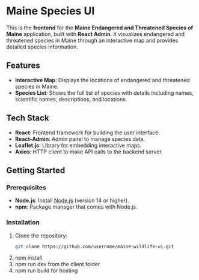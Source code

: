 # Maine Species UI

This is the **frontend** for the **Maine Endangered and Threatened Species of Maine** application, built with **React Admin**. It visualizes endangered and threatened species in Maine through an interactive map and provides detailed species information.

## Features
- **Interactive Map**: Displays the locations of endangered and threatened species in Maine.
- **Species List**: Shows the full list of species with details including names, scientific names, descriptions, and locations.


## Tech Stack
- **React**: Frontend framework for building the user interface.
- **React-Admin**: Admin panel to manage species data.
- **Leaflet.js**: Library for embedding interactive maps.
- **Axios**: HTTP client to make API calls to the backend server.

## Getting Started

### Prerequisites
- **Node.js**: Install [Node.js](https://nodejs.org/) (version 14 or higher).
- **npm**: Package manager that comes with Node.js.

### Installation
1. Clone the repository:
   ```bash
   git clone https://github.com/username/maine-wildlife-ui.git
2. npm install
3. npm run dev from the client folder
4. npm run build for hosting
